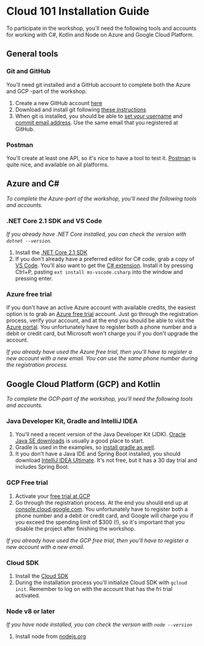 Cloud 101 Installation Guide
============================
To participate in the workshop, you'll need the following tools and accounts for working with C#, Kotlin and Node on Azure and Google Cloud Platform.

General tools
-------------

### Git and GitHub
You'll need git installed and a GitHub account to complete both the Azure and GCP -part of the workshop.

1. Create a new GitHub account [here](https://github.com/join)
2. Download and install git following [these instructions](https://git-scm.com/downloads)
3. When git is installed, you should be able to [set your username](https://help.github.com/articles/setting-your-username-in-git/) and [commit email address](https://help.github.com/articles/setting-your-commit-email-address-in-git/). Use the same email that you registered at GitHub.

### Postman
You'll create at least one API, so it's nice to have a tool to test it. [Postman](https://www.getpostman.com/apps) is quite nice, and available on all platforms.

Azure and C#
------------
_To complete the Azure-part of the workshop, you'll need the following tools and accounts._

### .NET Core 2.1 SDK and VS Code
_If you already have .NET Core installed, you can check the version with `dotnet --version`._

1. Install the [.NET Core 2.1 SDK](https://www.microsoft.com/net/download)
2. If you don't already have a preferred editor for C# code, grab a copy of [VS Code](https://code.visualstudio.com/). You'll also want to get the [C# extension](https://marketplace.visualstudio.com/items?itemName=ms-vscode.csharp). Install it by pressing Ctrl+P, pasting `ext install ms-vscode.csharp` into the window and pressing enter.


### Azure free trial
If you don't have an active Azure account with available credits, the easiest option is to grab an [Azure free trial](https://azure.microsoft.com/nb-no/free) account. Just go through the registration process, verify your account, and at the end you should be able to visit the [Azure portal](https://portal.azure.com). You unfortunately have to register both a phone number and a debit or credit card, but Microsoft won't charge you if you don't upgrade the account.

_If you already have used the Azure free trial, then you'll have to register a new account with a new email. You can use the same phone number during the registration process._


Google Cloud Platform (GCP) and Kotlin
--------------------------------------
_To complete the GCP-part of the workshop, you'll need the following tools and accounts._

### Java Developer Kit, Gradle and IntelliJ IDEA

1. You'll need a recent version of the Java Developer Kit (JDK). [Oracle Java SE downloads](https://www.oracle.com/technetwork/java/javase/downloads/index.html) is usually a good place to start.
2. Gradle is used in the examples, so [install gradle as well](https://gradle.org/install/).
3. It you don't have a Java IDE and Spring Boot installed, you should download [IntelliJ IDEA Ultimate](https://www.jetbrains.com/idea/download/). It's not free, but it has a 30 day trial and includes Spring Boot.

### GCP Free trial

1. Activate your [free trial at GCP](https://console.cloud.google.com/freetrial)
2. Go through the registration process. At the end you should end up at [console.cloud.google.com](https://console.cloud.google.com/home/dashboard). You unfortunately have to register both a phone number and a debit or credit card, and Google will charge you if you exceed the spending limit of $300 (!), so it's important that you disable the project after finishing the workshop.

_If you already have used the GCP free trial, then you'll have to register a new account with a new email._

### Cloud SDK

1. Install the [Cloud SDK](https://cloud.google.com/sdk/)
2. During the installation process you'll initialize Cloud SDK with `gcloud init`. Remember to log on with the account that has the fri trial activated.

### Node v8 or later
_If you have node installed, you can check the version with `node --version`_

1. Install node from [nodejs.org](https://nodejs.org/en/download/)
